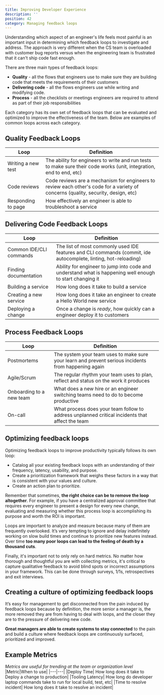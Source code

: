 ```yaml
---
title: Improving Developer Experience
description: ''
position: 42
category: Managing feedback loops
---
```


Understanding which aspect of an engineer's life feels most painful is an important input in determining which feedback loops to investigate and address. The approach is very different when the CS team is overloaded with customer bug reports versus when the engineering team is frustrated that it can't ship code fast enough.

There are three main types of feedback loops: 

* **Quality** - all the flows that engineers use to make sure they are building code that meets the requirements of their customers
* **Delivering code** - all the flows engineers use while writing and modifying code.
* **Process** - all the checklists or meetings engineers are required to attend as part of their job responsibilities

Each category has its own set of feedback loops that can be evaluated and optimized to improve the effectiveness of the team.  Below are examples of common loops across each category.

## Quality Feedback Loops
|Loop|Definition|
|---|---|
|Writing a new test| The ability for engineers to write and run tests to make sure their code works (unit, integration, end to end, etc)|
|Code reviews| Code reviews are a mechanism for engineers to review each other's code for a variety of concerns (quality, security, design, etc)|
|Responding to page| How effectively an engineer is able to troubleshoot a service|

## Delivering Code Feedback Loops
|Loop|Definition|
|---|---|
|Common IDE/CLI commands| The list of most commonly used IDE features and CLI commands (commit, ide autocomplete, linting, hot-reloading) |
|Finding documentation| Ability for engineer to jump into code and understand what is happening well enough to start changing it|
|Building a service|How long does it take to build a service|
|Creating a new service|How long does it take an engineer to create a Hello World new service|
|Deploying a change|Once a change is *ready*, how quickly can a engineer deploy it to customers|

## Process Feedback Loops
|Loop|Definition|
|---|---|
|Postmortems| The system your team uses to make sure your learn and prevent serious incidents from happening again|
|Agile/Scrum| The regular rhythm your team uses to plan, reflect and status on the work it produces|
|Onboarding to a new team| What does a new hire or an engineer switching teams need to do to become productive|
|On-call|What process does your team follow to address unplanned critical incidents that affect the team|

## Optimizing feedback loops

Optimizing feedback loops to improve productivity typically follows its own loop:
- Catalog all your existing feedback loops with an understanding of their frequency, latency, usability, and purpose.
- Create a prioritization framework that weighs these factors in a way that is consistent with your values and culture.
- Create an action plan to prioritize.

Remember that sometimes, **the right choice can be to remove the loop altogether**.  For example, if you have a centralized approval committee that requires every engineer to present a design for every new change, evaluating and measuring whether this process loop is accomplishing its purpose and worth the ROI is important.  

Loops are important to analyze and measure because many of them are frequently overlooked.  It’s very tempting to ignore and delay indefinitely working on slow build times and continue to prioritize new features instead.  Over time **too many poor loops can lead to the feeling of death by a thousand cuts**.

Finally, it's important not to only rely on hard metrics.  No matter how thorough and thoughtful you are with collecting metrics, it's critical to capture qualitative feedback to avoid blind spots or incorrect assumptions in your framework.  This can be done through surveys, 1/1s, retrospectives and exit interviews.

## Creating a culture of optimizing feedback loops

It’s easy for management to get disconnected from the pain induced by feedback loops because by definition, the more senior a manager is, the more removed they are from having to deal with loops, and the closer they are to the pressure of delivering new code.  

**Great managers are able to create systems to stay connected** to the pain and build a culture where feedback loops are continuously surfaced, prioritized and improved.

## Example Metrics
*Metrics are useful for trending at the team or organization level*
|Metric|When to use|
|---|---|
|Deploy Time| How long does it take to Deploy a change to production|
|Tooling Latency| How long do developer laptop commands take to run for local build, test, etc|
|Time to resolve incident| How long does it take to resolve an incident|